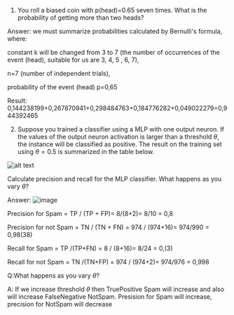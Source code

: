 1. You roll a biased coin with p(head)=0.65 seven times. What is the probability of getting more than two heads?

Answer: we must summarize probabilities calculated by Bernulli's formula, where:

constant k will be changed from 3 to 7 (the number of occurrences of the event (head), suitable for us are 3, 4, 5 , 6, 7), 

n=7 (number of independent trials),

probability of the event (head) p=0,65

Result:
0,144238199+0,267870941+0,298484763+0,184776282+0,049022279=0,944392465

2. Suppose you trained a classifier using a MLP with one output neuron. If the values of the output neuron activation is larger than a threshold $\theta,$ the instance will be classified as positive.
The result on the training set using $\theta=0.5$ is summarized in the table below.

![alt text](https://i.ibb.co/Vxj7WWG/precision-table.png)

Calculate precision and recall for the MLP classifier. What happens as you vary $\theta?$

Answer:
 ![image](https://user-images.githubusercontent.com/84812200/176835977-e5ace863-bbae-4c89-a970-8e059f0835ca.png)

Precision for Spam = TP / (TP + FP)= 8/(8+2)= 8/10 = 0,8

Precision for not Spam = TN / (TN + FN) = 974 / (974+16)= 974/990 = 0,98(38)

Recall for Spam = TP /(TP+FN) = 8 / (8+16)= 8/24 = 0,(3)

Recall for not Spam = TN /(TN+FP) = 974 / (974+2)= 974/976 = 0,998

Q:What happens as you vary $\theta?$

A: If we increase threshold $\theta$ then TruePositive  Spam will increase and also will increase FalseNegative NotSpam. 
Presision for Spam will increase, precision for NotSpam will decrease

